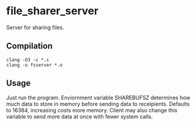 # file\_sharer\_server
Server for sharing files.
## Compilation
```
clang -O3 -c *.c
clang -o fsserver *.o
```
## Usage
Just run the program.
Enviornment variable SHAREBUFSZ determines how much data to store in memory before sending data to receipients.
Defaults to 16384, increasing costs more memory.
Client may also change this variable to send more data at once with fewer system calls.
